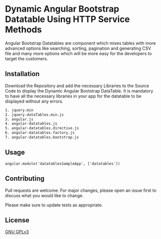 # Dynamic Angular Bootstrap Datatable Using HTTP Service Methods

Angular Bootstrap Datatables are component which mixes tables with more advanced options like searching, sorting, pagination and generating CSV file and many more options which will be more easy for the developers to target the customers. 


## Installation

Download the Repository and add the necessary Libraries to the Source Code to display the Dynamic Angular Bootstrap DataTable. It is mandatory to have all the necessary libraries in your app for the datatable to be displayed without any errors. 

```HTML
1. jquery.min
2. jquery.dataTables.min.js
3. angular.js
4. angular-datatables.js
5. angular-datatables.directive.js
6. angular-datatables.factory.js
7. angular-datatables.bootstrap.js
```

## Usage

```Angular JS
angular.module('datatablesSampleApp', ['datatables'])
```

## Contributing
Pull requests are welcome. For major changes, please open an issue first to discuss what you would like to change.

Please make sure to update tests as appropriate.

## License
[GNU GPLv3](https://choosealicense.com/licenses/gpl-3.0/)
